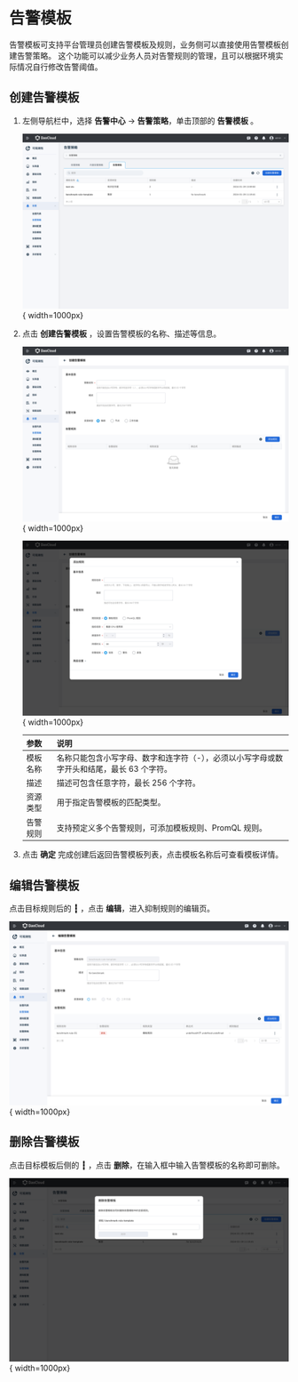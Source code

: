 # 告警模板

告警模板可支持平台管理员创建告警模板及规则，业务侧可以直接使用告警模板创建告警策略。
这个功能可以减少业务人员对告警规则的管理，且可以根据环境实际情况自行修改告警阈值。

## 创建告警模板

1. 左侧导航栏中，选择 **告警中心** -> **告警策略**，单击顶部的 **告警模板** 。

    ![告警模板](../images/template01.png){ width=1000px}

2. 点击 **创建告警模板** ，设置告警模板的名称、描述等信息。

    ![设置名称](../images/template02.png){ width=1000px}

    ![添加规则](../images/template03.png){ width=1000px}

    | 参数 | 说明 |
    | ---- | ---- |
    | 模板名称 | 名称只能包含小写字母、数字和连字符（-），必须以小写字母或数字开头和结尾，最长 63 个字符。 |
    | 描述 | 描述可包含任意字符，最长 256 个字符。|
    | 资源类型 | 用于指定告警模板的匹配类型。 |
    | 告警规则 | 支持预定义多个告警规则，可添加模板规则、PromQL 规则。 |

3. 点击 **确定** 完成创建后返回告警模板列表，点击模板名称后可查看模板详情。

## 编辑告警模板

点击目标规则后的 **┇** ，点击 **编辑**，进入抑制规则的编辑页。

![告警模板](../images/template04.png){ width=1000px}

## 删除告警模板

点击目标模板后侧的 **┇** ，点击 **删除**，在输入框中输入告警模板的名称即可删除。

![告警模板](../images/template05.png){ width=1000px}